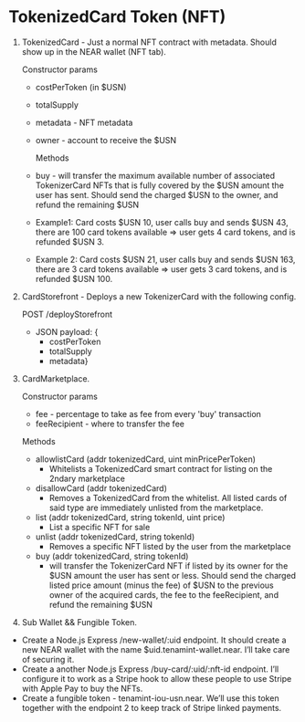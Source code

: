 # TokenizedCard Token (NFT)

1. TokenizedCard - Just a normal NFT contract with metadata. Should show up in the NEAR wallet (NFT tab).
  
      Constructor params
    * costPerToken (in $USN)
    * totalSupply
    * metadata - NFT metadata
    * owner - account to receive the $USN
      
      Methods 
    * buy - will transfer the maximum available number of associated TokenizerCard NFTs that is fully covered by the $USN amount the user has sent. Should send the charged $USN to the owner, and refund the remaining $USN 
    * Example1: Card costs $USN 10, user calls buy and sends $USN 43, there are 100 card tokens available => user gets 4 card tokens, and is refunded $USN 3. 
    * Example 2: Card costs $USN 21, user calls buy and sends $USN 163, there are 3 card tokens available => user gets 3 card tokens, and is refunded $USN 100.

2. CardStorefront - Deploys a new TokenizerCard with the following config.

    POST /deployStorefront
    * JSON payload: {
        * costPerToken
        * totalSupply
        * metadata}

3. CardMarketplace.
  
   Constructor params
   * fee - percentage to take as fee from every 'buy' transaction
   * feeRecipient - where to transfer the fee


   Methods
   * allowlistCard (addr tokenizedCard, uint minPricePerToken)
     * Whitelists a TokenizedCard smart contract for listing on the 2ndary marketplace
   * disallowCard (addr tokenizedCard)
     * Removes a TokenizedCard from the whitelist. All listed cards of said type are immediately unlisted from the marketplace.
   * list (addr tokenizedCard, string tokenId, uint price)
     * List a specific NFT for sale
   * unlist (addr tokenizedCard, string tokenId)
     * Removes a specific NFT listed by the user from the marketplace
   * buy (addr tokenizedCard, string tokenId)
     * will transfer the TokenizerCard NFT if listed by its owner for the $USN amount the user has sent or less. Should send the charged listed price amount (minus the fee) of $USN to the previous owner of the acquired cards, the fee to the feeRecipient, and refund the remaining $USN

4. Sub Wallet && Fungible Token.
  *  Create a Node.js Express /new-wallet/:uid endpoint. It should create a new NEAR wallet with the name $uid.tenamint-wallet.near. I’ll take care of securing it.
  *  Create a another Node.js Express /buy-card/:uid/:nft-id endpoint. I’ll configure it to work as a Stripe hook to allow these people to use Stripe with Apple Pay to buy the NFTs.
  *  Create a fungible token - tenamint-iou-usn.near. We’ll use this token together with the endpoint 2 to keep track of Stripe linked payments.   